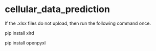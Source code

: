 # cellular_data_prediction

If the .xlsx files do not upload, then run the following command once.

pip install xlrd

pip install openpyxl
